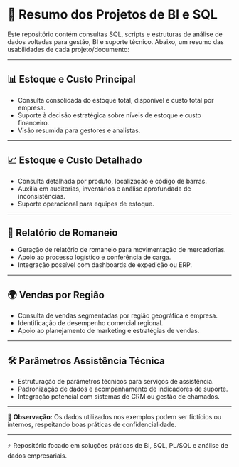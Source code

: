 # 📂 Resumo dos Projetos de BI e SQL

Este repositório contém consultas SQL, scripts e estruturas de análise de dados voltadas para gestão, BI e suporte técnico. Abaixo, um resumo das usabilidades de cada projeto/documento:

---

## 📊 Estoque e Custo Principal

* Consulta consolidada do estoque total, disponível e custo total por empresa.
* Suporte à decisão estratégica sobre níveis de estoque e custo financeiro.
* Visão resumida para gestores e analistas.

---

## 📈 Estoque e Custo Detalhado

* Consulta detalhada por produto, localização e código de barras.
* Auxilia em auditorias, inventários e análise aprofundada de inconsistências.
* Suporte operacional para equipes de estoque.

---

## 🚛 Relatório de Romaneio

* Geração de relatório de romaneio para movimentação de mercadorias.
* Apoio ao processo logístico e conferência de carga.
* Integração possível com dashboards de expedição ou ERP.

---

## 🌍 Vendas por Região

* Consulta de vendas segmentadas por região geográfica e empresa.
* Identificação de desempenho comercial regional.
* Apoio ao planejamento de marketing e estratégias de vendas.

---

## 🛠️ Parâmetros Assistência Técnica

* Estruturação de parâmetros técnicos para serviços de assistência.
* Padronização de dados e acompanhamento de indicadores de suporte.
* Integração potencial com sistemas de CRM ou gestão de chamados.

---

📌 **Observação:** Os dados utilizados nos exemplos podem ser fictícios ou internos, respeitando boas práticas de confidencialidade.

---

⚡ Repositório focado em soluções práticas de BI, SQL, PL/SQL e análise de dados empresariais.
